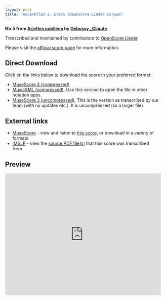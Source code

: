 ```yaml
---
layout: post
title: 'Aquarelles I. Green (OpenScore Lieder Corpus)'
---
```


__No.5 from [Ariettes oubliées](https://fourscoreandmore.org/OpenScore/Debussy%2C_Claude/Ariettes_oubli%C3%A9es/) by [Debussy,_Claude](https://fourscoreandmore.org/OpenScore/Debussy%2C_Claude)__

Transcribed and maintained by contributors to [OpenScore Lieder].

Please visit the [official score page] for more information.

[official score page]: https://musescore.com/openscore-lieder-corpus/scores/5060938
[OpenScore Lieder]: https://musescore.com/openscore-lieder-corpus

## Direct Download

Click on the links below to download the score in your preferred format:
- [MuseScore 4 (compressed)](https://fourscoreandmore.org/OpenScore/Debussy%2C_Claude/Ariettes_oubli%C3%A9es/5_Aquarelles_I._Green.mscz).
- [MusicXML (compressed)](https://fourscoreandmore.org/OpenScore/Debussy%2C_Claude/Ariettes_oubli%C3%A9es/5_Aquarelles_I._Green.mxl). Use this version to open the file in other notation apps.
- [MuseScore 3 (uncompressed)](https://raw.githubusercontent.com/OpenScore/Lieder/refs/heads/main/scores/Debussy%2C_Claude/Ariettes_oubli%C3%A9es/5_Aquarelles_I._Green/lc5060938.mscx). This is the version as transcribed by our team (with no updates etc.). It is uncompressed (so a larger file).

## External links

- [MuseScore] - view and listen to [this score][MuseScore], or download in a variety of formats.
- [IMSLP] - view the [source PDF file(s)][IMSLP] that this score was transcribed from.

[MuseScore]: https://musescore.com/score/5060938
[IMSLP]: https://imslp.org/wiki/Special:ReverseLookup/14819

## Preview

<iframe width="100%" height="394" src="https://musescore.com/openscore-lieder-corpus/scores/5060938/embed" frameborder="0" allowfullscreen allow="autoplay; fullscreen"></iframe>
